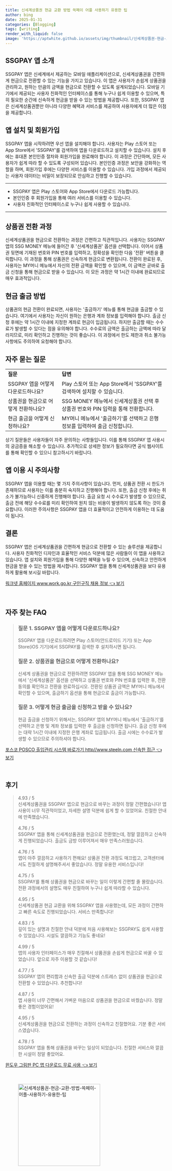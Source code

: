 ```yaml
---
title: 신세계상품권 현금 교환 방법 쓱페이 어플 사용하기 유용한 팁
author: bing
date: 2025-01-31
categories: [Blogging]
tags: [writing]
render_with_liquid: false
image: 'https://aptwhite.github.io/assets/img/thumbnail/신세계상품권-현금-교환-방법-쓱페이-어플-사용하기-유용한-팁.webp'
---
```



<h2 id='SSGPAY 앱 소개'>SSGPAY 앱 소개</h2>

<p>SSGPAY 앱은 신세계에서 제공하는 모바일 애플리케이션으로, 신세계상품권을 간편하게 현금으로 전환할 수 있는 기능을 가지고 있습니다. 이 앱은 사용자가 손쉽게 상품권을 관리하고, 원하는 만큼의 금액을 현금으로 전환할 수 있도록 설계되었습니다. 모바일 기기에서 제공되는 사용자 친화적인 인터페이스를 통해 누구나 쉽게 이용할 수 있으며, 특히 필요한 순간에 신속하게 현금을 받을 수 있는 방법을 제공합니다. 또한, SSGPAY 앱은 신세계상품권뿐만 아니라 다양한 혜택과 서비스를 제공하여 사용자에게 더 많은 이점을 제공합니다.</p>

<h2 id='앱 설치 및 회원가입'>앱 설치 및 회원가입</h2>

<p>SSGPAY 앱을 시작하려면 우선 앱을 설치해야 합니다. 사용자는 Play 스토어 또는 App Store에서 'SSGPAY'를 검색하여 앱을 다운로드하고 설치할 수 있습니다. 설치 후에는 휴대폰 본인인증 절차와 회원가입을 완료해야 합니다. 이 과정은 간단하며, 모든 사용자가 쉽게 따라 할 수 있도록 구성되어 있습니다. 본인인증 과정은 보안을 강화하는 역할을 하며, 회원가입 후에는 다양한 서비스를 이용할 수 있습니다. 가입 과정에서 제공되는 사용자 데이터는 비밀이 보장되므로 안심하고 진행할 수 있습니다.</p>

<hr />

<ul>
    <li>SSGPAY 앱은 Play 스토어와 App Store에서 다운로드 가능합니다.</li>
    <li>본인인증 후 회원가입을 통해 여러 서비스를 이용할 수 있습니다.</li>
    <li> 사용자 친화적인 인터페이스로 누구나 쉽게 사용할 수 있습니다.</li>
</ul>

<hr />

<h2 id='상품권 전환 과정'>상품권 전환 과정</h2>

<p>신세계상품권을 현금으로 전환하는 과정은 간편하고 직관적입니다. 사용자는 SSGPAY 앱의 SSG MONEY 메뉴에 들어간 후 '신세계상품권' 옵션을 선택합니다. 이어서 상품권 뒷면에 기재된 번호와 PIN 번호를 입력하고, 정확성을 확인한 다음 '전환' 버튼을 클릭합니다. 이 과정을 통해 상품권은 신속하게 현금으로 변환됩니다. 전환이 완료된 후, 사용자는 MY머니 메뉴에서 자신의 전환 금액을 확인할 수 있으며, 이 금액은 곧바로 출금 신청을 통해 현금으로 받을 수 있습니다. 이 모든 과정은 약 1시간 이내에 완료되므로 매우 효과적입니다.</p>

<h2 id='현금 출금 방법'>현금 출금 방법</h2>

<p>상품권의 현금 전환이 완료되면, 사용자는 '출금하기' 메뉴를 통해 현금을 출금할 수 있습니다. 여기에서 사용자는 자신이 원하는 은행과 계좌 정보를 입력해야 합니다. 출금 신청 후에는 약 1시간 이내에 지정한 계좌로 현금이 입금됩니다. 하지만 출금할 때는 수수료가 발생할 수 있다는 점을 유의해야 합니다. 수수료의 금액은 출금하는 금액에 따라 달라지므로, 미리 확인하고 진행하는 것이 좋습니다. 이 과정에서 한도 제한과 취소 불가능 사항에도 주의하여 요청해야 합니다.</p>

<h2 id='자주 묻는 질문'>자주 묻는 질문</h2>

<table>
    <tr>
        <td><b>질문</b></td>
        <td><b>답변</b></td>
    </tr>
    <tr>
        <td>SSGPAY 앱을 어떻게 다운로드하나요?</td>
        <td>Play 스토어 또는 App Store에서 'SSGPAY'를 검색하여 설치할 수 있습니다.</td>
    </tr>
    <tr>
        <td>상품권을 현금으로 어떻게 전환하나요?</td>
        <td>SSG MONEY 메뉴에서 신세계상품권 선택 후 상품권 번호와 PIN 입력을 통해 전환합니다.</td>
    </tr>
    <tr>
        <td>현금 출금을 어떻게 신청하나요?</td>
        <td>MY머니 메뉴에서 '출금하기'를 선택하고 은행 정보를 입력하여 출금 신청합니다.</td>
    </tr>
</table>

<p>상기 질문들은 사용자들이 자주 문의하는 사항들입니다. 이를 통해 SSGPAY 앱 사용시의 궁금증을 해소할 수 있습니다. 추가적으로 상세한 정보가 필요하다면 공식 웹사이트를 통해 확인할 수 있으니 참고하시기 바랍니다.</p>

<h2 id='앱 이용 시 주의사항'>앱 이용 시 주의사항</h2>

<p>SSGPAY 앱을 이용할 때는 몇 가지 주의사항이 있습니다. 먼저, 상품권 전환 시 한도가 존재하므로 사용자는 이를 충분히 숙지하고 진행해야 합니다. 또한, 출금 신청 후에는 취소가 불가능하니 신중하게 진행해야 합니다. 출금 요청 시 수수료가 발생할 수 있으므로, 출금 전에 해당 수수료를 미리 확인하여 원치 않는 비용이 발생하지 않도록 하는 것이 중요합니다. 이러한 주의사항은 SSGPAY 앱을 더 효율적이고 안전하게 이용하는 데 도움이 됩니다.</p>

<h2 id='결론'>결론</h2>

<p>SSGPAY 앱은 신세계상품권을 간편하게 현금으로 전환할 수 있는 솔루션을 제공합니다. 사용자 친화적인 디자인과 효율적인 서비스 덕분에 많은 사람들이 이 앱을 사용하고 있습니다. 앱 설치와 회원가입을 통해 다양한 혜택을 누릴 수 있으며, 신속하고 안전하게 현금을 받을 수 있는 방법을 제시합니다. SSGPAY 앱을 통해 신세계상품권을 보다 유용하게 활용해 보시길 바랍니다.</p>


<p><a class="click-button" title="워크넷 홈페이지 www.work.go.kr 구인구직 채용 정보" href="https://aptwhite.github.io/posts/%EC%9B%8C%ED%81%AC%EB%84%B7-%ED%99%88%ED%8E%98%EC%9D%B4%EC%A7%80-www.work.go.kr-%EA%B5%AC%EC%9D%B8%EA%B5%AC%EC%A7%81-%EC%B1%84%EC%9A%A9-%EC%A0%95%EB%B3%B4/" rel="dofollow">워크넷 홈페이지 www.work.go.kr 구인구직 채용 정보 👈 보기</a></p><br>
<h2 id='자주_찾는_FAQ'>자주 찾는 FAQ</h2>
<div itemscope="" itemtype="https://schema.org/FAQPage"> 
<blockquote> 
<div itemscope="" itemprop="mainEntity" itemtype="https://schema.org/Question"> 
<h3 itemprop="name">질문 1. SSGPAY 앱을 어떻게 다운로드하나요?</h3> 
<div itemscope="" itemprop="acceptedAnswer" itemtype="https://schema.org/Answer"> 
<span itemprop="text"> 
<p>SSGPAY 앱을 다운로드하려면 Play 스토어(안드로이드 기기) 또는 App Store(iOS 기기)에서 SSGPAY를 검색한 후 설치하시면 됩니다.</p> 
</span> 
</div> 
</div> 

<div itemscope="" itemprop="mainEntity" itemtype="https://schema.org/Question"> 
<h3 itemprop="name">질문 2. 상품권을 현금으로 어떻게 전환하나요?</h3> 
<div itemscope="" itemprop="acceptedAnswer" itemtype="https://schema.org/Answer"> 
<span itemprop="text"> 
<p>신세계 상품권을 현금으로 전환하려면 SSGPAY 앱을 통해 SSG MONEY 메뉴에서 '신세계상품권' 옵션을 선택하고 상품권 번호와 PIN 번호를 입력한 후, 전환 동의를 확인하고 전환을 완료하십시오. 전환된 상품권 금액은 MY머니 메뉴에서 확인할 수 있으며, 출금하기 옵션을 통해 현금으로 출금이 가능합니다.</p> 
</span> 
</div> 
</div> 

<div itemscope="" itemprop="mainEntity" itemtype="https://schema.org/Question"> 
<h3 itemprop="name">질문 3. 어떻게 현금 출금을 신청하고 받을 수 있나요?</h3> 
<div itemscope="" itemprop="acceptedAnswer" itemtype="https://schema.org/Answer"> 
<span itemprop="text"> 
<p>현금 출금을 신청하기 위해서는, SSGPAY 앱의 MY머니 메뉴에서 '출금하기'를 선택하고 은행 및 계좌 정보를 입력한 후 출금을 신청하면 됩니다. 출금 신청 후에는 대략 1시간 이내에 지정한 은행 계좌로 입금됩니다. 출금 시에는 수수료가 발생할 수 있으므로 주의하셔야 합니다.</p> 
</span> 
</div> 
</div> 
</blockquote> 
</div>
<p><a class="click-button" title="포스코 POSCO 출입관리 시스템 바로가기 http//www.steeln.com 신속한 접근" href="https://aptwhite.github.io/posts/%ED%8F%AC%EC%8A%A4%EC%BD%94-POSCO-%EC%B6%9C%EC%9E%85%EA%B4%80%EB%A6%AC-%EC%8B%9C%EC%8A%A4%ED%85%9C-%EB%B0%94%EB%A1%9C%EA%B0%80%EA%B8%B0-httpwww.steeln.com-%EC%8B%A0%EC%86%8D%ED%95%9C-%EC%A0%91%EA%B7%BC/" rel="dofollow">포스코 POSCO 출입관리 시스템 바로가기 http//www.steeln.com 신속한 접근 👈 보기</a></p><br>
<h2 id='후기'>후기</h2>
<div itemscope itemtype="https://schema.org/Product">
  <blockquote>
  <div itemprop="review" itemscope itemtype="https://schema.org/Review">
      <div itemprop="reviewRating" itemscope itemtype="https://schema.org/Rating"> <span itemprop="ratingValue">4.93</span> / <span itemprop="bestRating">5</span> </div>
      <span itemprop="reviewBody">신세계상품권을 SSGPAY 앱으로 현금으로 바꾸는 과정이 정말 간편했습니다! 앱 사용이 너무 직관적이었고, 자세한 설명 덕분에 쉽게 할 수 있었어요. 친절한 안내에 만족했습니다.</span>
  </div>
  <br>
  <div itemprop="review" itemscope itemtype="https://schema.org/Review">
      <div itemprop="reviewRating" itemscope itemtype="https://schema.org/Rating"> <span itemprop="ratingValue">4.76</span> / <span itemprop="bestRating">5</span> </div>
      <span itemprop="reviewBody">SSGPAY 앱을 통해 신세계상품권을 현금으로 전환했는데, 정말 깔끔하고 신속하게 진행되었습니다. 출금도 금방 이루어져서 매우 만족스러웠습니다.</span>
  </div>
  <br>
  <div itemprop="review" itemscope itemtype="https://schema.org/Review">
      <div itemprop="reviewRating" itemscope itemtype="https://schema.org/Rating"> <span itemprop="ratingValue">4.76</span> / <span itemprop="bestRating">5</span> </div>
      <span itemprop="reviewBody">앱이 아주 깔끔하고 사용하기 편해요! 상품권 전환 과정도 매끄럽고, 고객센터에서도 친절하게 설명해주셔서 좋았습니다. 정말 유용한 서비스입니다!</span>
  </div>
  <br>
  <div itemprop="review" itemscope itemtype="https://schema.org/Review">
      <div itemprop="reviewRating" itemscope itemtype="https://schema.org/Rating"> <span itemprop="ratingValue">4.75</span> / <span itemprop="bestRating">5</span> </div>
      <span itemprop="reviewBody">SSGPAY를 통해 상품권을 현금으로 바꾸는 일이 이렇게 간편할 줄 몰랐습니다. 전환 과정에서의 설명도 매우 친절하여 누구나 쉽게 따라할 수 있습니다.</span>
  </div>
  <br>
  <div itemprop="review" itemscope itemtype="https://schema.org/Review">
      <div itemprop="reviewRating" itemscope itemtype="https://schema.org/Rating"> <span itemprop="ratingValue">4.95</span> / <span itemprop="bestRating">5</span> </div>
      <span itemprop="reviewBody">신세계상품권 현금 교환을 위해 SSGPAY 앱을 사용했는데, 모든 과정이 간편하고 빠른 속도로 진행되었습니다. 서비스 만족합니다!</span>
  </div>
  <br>
  <div itemprop="review" itemscope itemtype="https://schema.org/Review">
      <div itemprop="reviewRating" itemscope itemtype="https://schema.org/Rating"> <span itemprop="ratingValue">4.83</span> / <span itemprop="bestRating">5</span> </div>
      <span itemprop="reviewBody">깊이 있는 설명과 친절한 안내 덕분에 처음 사용해보는 SSGPAY도 쉽게 사용할 수 있었습니다. 시설도 깔끔하고 기능도 좋네요!</span>
  </div>
  <br>
  <div itemprop="review" itemscope itemtype="https://schema.org/Review">
      <div itemprop="reviewRating" itemscope itemtype="https://schema.org/Rating"> <span itemprop="ratingValue">4.99</span> / <span itemprop="bestRating">5</span> </div>
      <span itemprop="reviewBody">앱의 사용자 인터페이스가 매우 친절해서 상품권을 손쉽게 현금으로 바꿀 수 있었습니다. 앞으로 자주 이용할 것 같습니다!</span>
  </div>
  <br>
  <div itemprop="review" itemscope itemtype="https://schema.org/Review">
      <div itemprop="reviewRating" itemscope itemtype="https://schema.org/Rating"> <span itemprop="ratingValue">4.77</span> / <span itemprop="bestRating">5</span> </div>
      <span itemprop="reviewBody">SSGPAY 앱의 편리함과 신속한 출금 덕분에 스트레스 없이 상품권을 현금으로 전환할 수 있었습니다. 추천합니다!</span>
  </div>
  <br>
  <div itemprop="review" itemscope itemtype="https://schema.org/Review">
      <div itemprop="reviewRating" itemscope itemtype="https://schema.org/Rating"> <span itemprop="ratingValue">4.87</span> / <span itemprop="bestRating">5</span> </div>
      <span itemprop="reviewBody">앱 사용이 너무 간편해서 가벼운 마음으로 상품권을 현금으로 바꿨습니다. 정말 좋은 경험이었어요!</span>
  </div>
  <br>
  <div itemprop="review" itemscope itemtype="https://schema.org/Review">
      <div itemprop="reviewRating" itemscope itemtype="https://schema.org/Rating"> <span itemprop="ratingValue">4.95</span> / <span itemprop="bestRating">5</span> </div>
      <span itemprop="reviewBody">신세계상품권을 현금으로 전환하는 과정이 신속하고 친절했어요. 기분 좋은 서비스였습니다.</span>
  </div>
  <br>
  <div itemprop="review" itemscope itemtype="https://schema.org/Review">
      <div itemprop="reviewRating" itemscope itemtype="https://schema.org/Rating"> <span itemprop="ratingValue">4.78</span> / <span itemprop="bestRating">5</span> </div>
      <span itemprop="reviewBody">SSGPAY 앱을 통해 상품권을 바꾸는 일상이 되었습니다. 친절한 서비스와 깔끔한 시설이 정말 좋았어요.</span>
  </div>
  </blockquote>
</div>
<p><a class="click-button" title="윈도우 그림판 PC 앱 다운로드 무료 사용" href="https://aptwhite.github.io/posts/%EC%9C%88%EB%8F%84%EC%9A%B0-%EA%B7%B8%EB%A6%BC%ED%8C%90-PC-%EC%95%B1-%EB%8B%A4%EC%9A%B4%EB%A1%9C%EB%93%9C-%EB%AC%B4%EB%A3%8C-%EC%82%AC%EC%9A%A9/" rel="dofollow">윈도우 그림판 PC 앱 다운로드 무료 사용 👈 보기</a></p><br>
<figure class="image"><img src="https://aptwhite.github.io/assets/img/thumbnail/신세계상품권-현금-교환-방법-쓱페이-어플-사용하기-유용한-팁.webp" alt="신세계상품권-현금-교환-방법-쓱페이-어플-사용하기-유용한-팁" width="256" height="256"></figure>